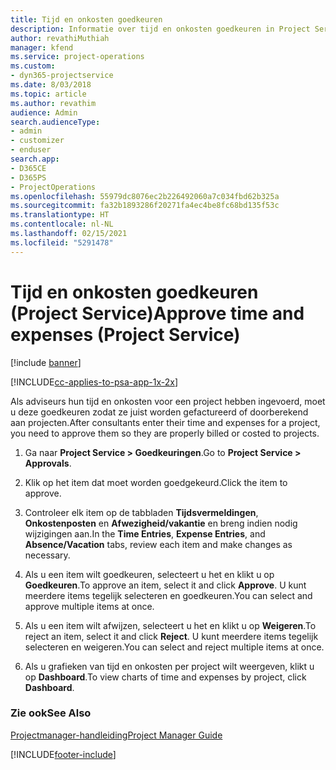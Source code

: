 ```yaml
---
title: Tijd en onkosten goedkeuren
description: Informatie over tijd en onkosten goedkeuren in Project Service
author: revathiMuthiah
manager: kfend
ms.service: project-operations
ms.custom:
- dyn365-projectservice
ms.date: 8/03/2018
ms.topic: article
ms.author: revathim
audience: Admin
search.audienceType:
- admin
- customizer
- enduser
search.app:
- D365CE
- D365PS
- ProjectOperations
ms.openlocfilehash: 55979dc8076ec2b226492060a7c034fbd62b325a
ms.sourcegitcommit: fa32b1893286f20271fa4ec4be8fc68bd135f53c
ms.translationtype: HT
ms.contentlocale: nl-NL
ms.lasthandoff: 02/15/2021
ms.locfileid: "5291478"
---
```

# <a name="approve-time-and-expenses-project-service"></a><span data-ttu-id="e7c3b-103">Tijd en onkosten goedkeuren (Project Service)</span><span class="sxs-lookup"><span data-stu-id="e7c3b-103">Approve time and expenses (Project Service)</span></span>

[!include [banner](../includes/psa-now-project-operations.md)]

[!INCLUDE[cc-applies-to-psa-app-1x-2x](../includes/cc-applies-to-psa-app-1x-2x.md)]

<span data-ttu-id="e7c3b-104">Als adviseurs hun tijd en onkosten voor een project hebben ingevoerd, moet u deze goedkeuren zodat ze juist worden gefactureerd of doorberekend aan projecten.</span><span class="sxs-lookup"><span data-stu-id="e7c3b-104">After consultants enter their time and expenses for a project, you need to approve them so they are properly billed or costed to projects.</span></span>  
  
1.  <span data-ttu-id="e7c3b-105">Ga naar **Project Service > Goedkeuringen**.</span><span class="sxs-lookup"><span data-stu-id="e7c3b-105">Go to **Project Service > Approvals**.</span></span>  
  
2.  <span data-ttu-id="e7c3b-106">Klik op het item dat moet worden goedgekeurd.</span><span class="sxs-lookup"><span data-stu-id="e7c3b-106">Click the item to approve.</span></span>  
  
3.  <span data-ttu-id="e7c3b-107">Controleer elk item op de tabbladen **Tijdsvermeldingen**, **Onkostenposten** en **Afwezigheid/vakantie** en breng indien nodig wijzigingen aan.</span><span class="sxs-lookup"><span data-stu-id="e7c3b-107">In the **Time Entries**, **Expense Entries**, and **Absence/Vacation** tabs, review each item and make changes as necessary.</span></span>  
  
4.  <span data-ttu-id="e7c3b-108">Als u een item wilt goedkeuren, selecteert u het en klikt u op **Goedkeuren**.</span><span class="sxs-lookup"><span data-stu-id="e7c3b-108">To approve an item, select it and click **Approve**.</span></span> <span data-ttu-id="e7c3b-109">U kunt meerdere items tegelijk selecteren en goedkeuren.</span><span class="sxs-lookup"><span data-stu-id="e7c3b-109">You can select and approve multiple items at once.</span></span>  
  
5.  <span data-ttu-id="e7c3b-110">Als u een item wilt afwijzen, selecteert u het en klikt u op **Weigeren**.</span><span class="sxs-lookup"><span data-stu-id="e7c3b-110">To reject an item, select it and click **Reject**.</span></span> <span data-ttu-id="e7c3b-111">U kunt meerdere items tegelijk selecteren en weigeren.</span><span class="sxs-lookup"><span data-stu-id="e7c3b-111">You can select and reject multiple items at once.</span></span>  
  
6.  <span data-ttu-id="e7c3b-112">Als u grafieken van tijd en onkosten per project wilt weergeven, klikt u op **Dashboard**.</span><span class="sxs-lookup"><span data-stu-id="e7c3b-112">To view charts of time and expenses by project, click **Dashboard**.</span></span>  
  
### <a name="see-also"></a><span data-ttu-id="e7c3b-113">Zie ook</span><span class="sxs-lookup"><span data-stu-id="e7c3b-113">See Also</span></span>  
 [<span data-ttu-id="e7c3b-114">Projectmanager-handleiding</span><span class="sxs-lookup"><span data-stu-id="e7c3b-114">Project Manager Guide</span></span>](../psa/project-manager-guide.md)


[!INCLUDE[footer-include](../includes/footer-banner.md)]